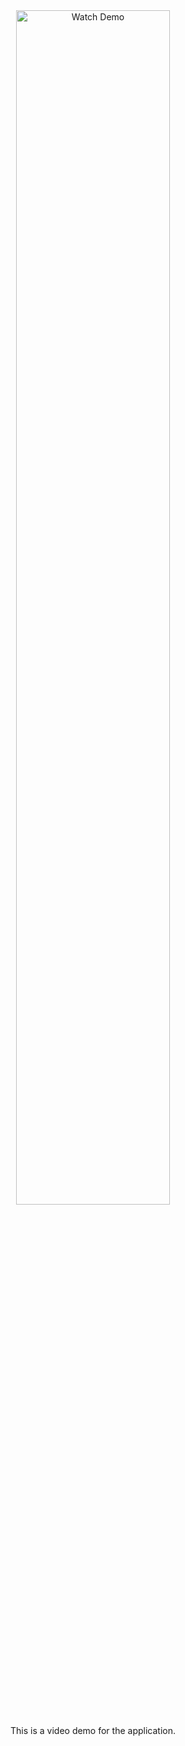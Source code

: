 <div align="center">  
  <a href="https://www.youtube.com/watch?v=M81F2Eeu0Uc" target="_blank">  
    <img src="https://img.youtube.com/vi/M81F2Eeu0Uc/0.jpg" alt="Watch Demo" width="70%">  
  </a>  
  <p>This is a video demo for the application.</p>
</div>  
